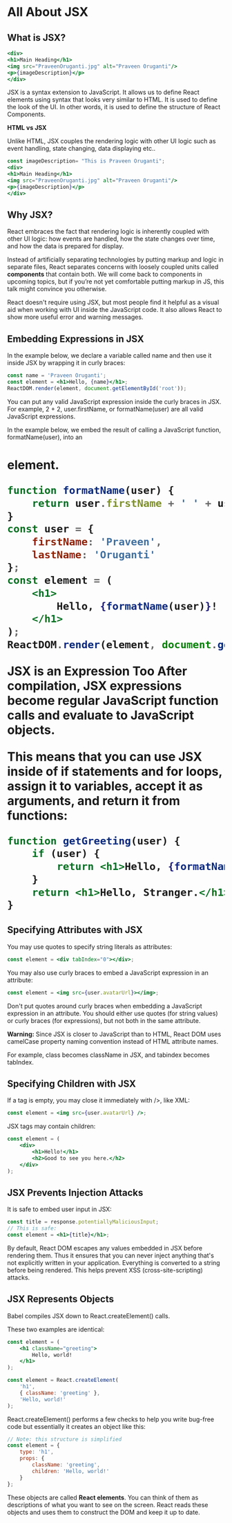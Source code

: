 # All About JSX
## What is JSX?

```jsx
<div>
<h1>Main Heading</h1>
<img src="PraveenOruganti.jpg" alt="Praveen Oruganti"/>
<p>{imageDescription}</p>
</div>

```
JSX is a syntax extension to JavaScript. It allows us to define React elements using syntax that looks very similar to HTML. It is used to define the look of the UI. In other words, it is used to define the structure of React Components.

**HTML vs JSX**

Unlike HTML, JSX couples the rendering logic with other UI logic such as event handling, state changing, data displaying etc..

```jsx
const imageDescription= "This is Praveen Oruganti";
<div>
<h1>Main Heading</h1>
<img src="PraveenOruganti.jpg" alt="Praveen Oruganti"/>
<p>{imageDescription}</p>
</div>

```
## Why JSX?

React embraces the fact that rendering logic is inherently coupled with other UI logic: how events are handled, how the state changes over time, and how the data is prepared for display.

Instead of artificially separating technologies by putting markup and logic in separate files, React separates concerns with loosely coupled units called **components** that contain both. We will come back to components in upcoming topics, but if you’re not yet comfortable putting markup in JS, this talk might convince you otherwise.

React doesn't require using JSX, but most people find it helpful as a visual aid when working with UI inside the JavaScript code. It also allows React to show more useful error and warning messages.

## Embedding Expressions in JSX
In the example below, we declare a variable called name and then use it inside JSX by wrapping it in curly braces:

```jsx
const name = 'Praveen Oruganti';
const element = <h1>Hello, {name}</h1>;
ReactDOM.render(element, document.getElementById('root'));
```
You can put any valid JavaScript expression inside the curly braces in JSX. For example, 2 + 2, user.firstName, or formatName(user) are all valid JavaScript expressions.

In the example below, we embed the result of calling a JavaScript function, formatName(user), into an <h1> element.

```jsx
function formatName(user) {
    return user.firstName + ' ' + user.lastName;
}
const user = {
    firstName: 'Praveen',
    lastName: 'Oruganti'
};
const element = (
    <h1>
        Hello, {formatName(user)}!
    </h1>
);
ReactDOM.render(element, document.getElementById('root'));

```

**JSX is an Expression Too**
After compilation, JSX expressions become regular JavaScript function calls and evaluate to JavaScript objects.

This means that you can use JSX inside of if statements and for loops, assign it to variables, accept it as arguments, and return it from functions:

```jsx
function getGreeting(user) {
    if (user) {
        return <h1>Hello, {formatName(user)}!</h1>;
    }
    return <h1>Hello, Stranger.</h1>;
}
```

## Specifying Attributes with JSX
You may use quotes to specify string literals as attributes:
```jsx
const element = <div tabIndex="0"></div>;
```

You may also use curly braces to embed a JavaScript expression in an attribute:

```jsx
const element = <img src={user.avatarUrl}></img>;
```
Don't put quotes around curly braces when embedding a JavaScript expression in an attribute. You should either use quotes (for string values) or curly braces (for expressions), but not both in the same attribute.

**Warning:**
Since JSX is closer to JavaScript than to HTML, React DOM uses camelCase property naming convention instead of HTML attribute names.

For example, class becomes className in JSX, and tabindex becomes tabIndex.

## Specifying Children with JSX
If a tag is empty, you may close it immediately with />, like XML:

```jsx
const element = <img src={user.avatarUrl} />;
```
JSX tags may contain children:
```jsx
const element = (
    <div>
        <h1>Hello!</h1>
        <h2>Good to see you here.</h2>
    </div>
);
```
## JSX Prevents Injection Attacks
It is safe to embed user input in JSX:
```jsx
const title = response.potentiallyMaliciousInput;
// This is safe:
const element = <h1>{title}</h1>;
```
By default, React DOM escapes any values embedded in JSX before rendering them. Thus it ensures that you can never inject anything that's not explicitly written in your application. Everything is converted to a string before being rendered. This helps prevent XSS (cross-site-scripting) attacks.

## JSX Represents Objects
Babel compiles JSX down to React.createElement() calls.

These two examples are identical:

```jsx
const element = (
    <h1 className="greeting">
        Hello, world!
    </h1>
);
```

```jsx
const element = React.createElement(
    'h1',
    { className: 'greeting' },
    'Hello, world!'
);
```
React.createElement() performs a few checks to help you write bug-free code but essentially it creates an object like this:

```jsx
// Note: this structure is simplified
const element = {
    type: 'h1',
    props: {
        className: 'greeting',
        children: 'Hello, world!'
    }
};
```
These objects are called **React elements**. You can think of them as descriptions of what you want to see on the screen. React reads these objects and uses them to construct the DOM and keep it up to date.

